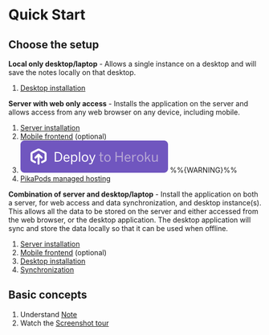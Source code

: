 # Quick Start

## Choose the setup

**Local only desktop/laptop** - Allows a single instance on a desktop and will save the notes locally on that desktop.

1.  [Desktop installation](desktop-installation.md)

**Server with web only access** - Installs the application on the server and allows access from any web browser on any device, including mobile.

1.  [Server installation](server-installation.md)
2.  [Mobile frontend](mobile-frontend.md) (optional)
3.  [![Deploy](images/home-button.svg)](https://heroku.com/deploy?template=https://github.com/feilongfl/trilium-heroku) %%{WARNING}%%
4.  [PikaPods managed hosting](https://www.pikapods.com/pods?run=trilium-next)

**Combination of server and desktop/laptop** - Install the application on both a server, for web access and data synchronization, and desktop instance(s). This allows all the data to be stored on the server and either accessed from the web browser, or the desktop application. The desktop application will sync and store the data locally so that it can be used when offline.

1.  [Server installation](server-installation.md)
2.  [Mobile frontend](mobile-frontend.md) (optional)
3.  [Desktop installation](desktop-installation.md)
4.  [Synchronization](synchronization.md)

## Basic concepts

1.  Understand [Note](note.md)
2.  Watch the [Screenshot tour](screenshot-tour.md)
